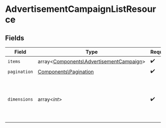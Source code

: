 # AdvertisementCampaignListResource


## Fields

| Field                                                                                       | Type                                                                                        | Required                                                                                    | Description                                                                                 |
| ------------------------------------------------------------------------------------------- | ------------------------------------------------------------------------------------------- | ------------------------------------------------------------------------------------------- | ------------------------------------------------------------------------------------------- |
| `items`                                                                                     | array<[Components\AdvertisementCampaign](../../Models/Components/AdvertisementCampaign.md)> | :heavy_check_mark:                                                                          | N/A                                                                                         |
| `pagination`                                                                                | [Components\Pagination](../../Models/Components/Pagination.md)                              | :heavy_check_mark:                                                                          | N/A                                                                                         |
| `dimensions`                                                                                | array<*int*>                                                                                | :heavy_check_mark:                                                                          | The dimensions (width, height) in pixels of the advertisement images.                       |